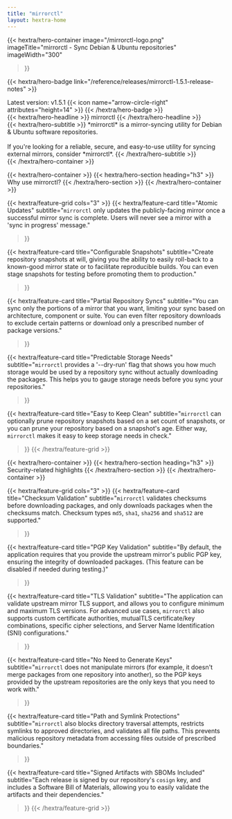 ```yaml
---
title: "mirrorctl"
layout: hextra-home
---
```


{{< hextra/hero-container
  image="/mirrorctl-logo.png"
  imageTitle="mirrorctl - Sync Debian & Ubuntu repositories"
  imageWidth="300"
>}}

{{< hextra/hero-badge link="/reference/releases/mirrorctl-1.5.1-release-notes" >}}
  <div class="hx-w-2 hx-h-2 hx-rounded-full hx-bg-primary-400"></div>
  <span>Latest version: v1.5.1</span>
  {{< icon name="arrow-circle-right" attributes="height=14" >}}
{{< /hextra/hero-badge >}}

<div class="hx-mt-6 hx-mb-6">
{{< hextra/hero-headline >}}
  mirrorctl 
{{< /hextra/hero-headline >}}
</div>

<div class="hx-mt-6 hx-mb-6">
{{< hextra/hero-subtitle >}}
  *mirrorctl* is a mirror-syncing utility for Debian & Ubuntu software repositories.<br/><br/>
  If you're looking for a reliable, secure, and easy-to-use utility for syncing external mirrors,
  consider *mirrorctl*.
{{< /hextra/hero-subtitle >}}
</div>
{{< /hextra/hero-container >}}

<div class="hx-mt-6"></div>
<div class="hx-mt-6"></div>
<div class="hx-mt-6"></div>

{{< hextra/hero-container >}}
{{< hextra/hero-section heading="h3" >}}
Why use mirrorctl?
{{< /hextra/hero-section >}}
{{< /hextra/hero-container >}}

<div class="hx-mt-6"></div>
<div class="hx-mt-6"></div>
<div class="hx-mt-6"></div>

{{< hextra/feature-grid cols="3" >}}
  {{< hextra/feature-card
    title="Atomic Updates"
    subtitle="`mirrorctl` only updates the publicly-facing mirror once a successful mirror sync is complete. Users will never see a mirror with a 'sync in progress' message."
  >}}

  {{< hextra/feature-card
    title="Configurable Snapshots"
    subtitle="Create repository snapshots at will, giving you the ability to easily roll-back to a known-good mirror state or to facilitate reproducible builds. You can even stage snapshots for testing before promoting them to production."
  >}}

  {{< hextra/feature-card
    title="Partial Repository Syncs"
    subtitle="You can sync only the portions of a mirror that you want, limiting your sync based on architecture, component or suite. You can even filter repository downloads to exclude certain patterns or download only a prescribed number of package versions."
  >}}

  {{< hextra/feature-card
    title="Predictable Storage Needs"
    subtitle="`mirrorctl` provides a '--dry-run' flag that shows you how much storage would be used by a repository sync without actually downloading the packages. This helps you to gauge storage needs before you sync your repositories."
  >}}

  {{< hextra/feature-card
    title="Easy to Keep Clean"
    subtitle="`mirrorctl` can optionally prune repository snapshots based on a set count of snapshots, or you can prune your repository based on a snapshot's age. Either way, `mirrorctl` makes it easy to keep storage needs in check."
  >}}
{{< /hextra/feature-grid >}}

<div class="hx-mt-6"></div>
<div class="hx-mt-6"></div>
<div class="hx-mt-6"></div>

{{< hextra/hero-container >}}
{{< hextra/hero-section heading="h3" >}}
Security-related highlights
{{< /hextra/hero-section >}}
{{< /hextra/hero-container >}}

{{< hextra/feature-grid cols="3" >}}
  {{< hextra/feature-card
    title="Checksum Validation"
    subtitle="`mirrorctl` validates checksums before downloading packages, and only downloads packages when the checksums match. Checksum types `md5`, `sha1`, `sha256` and `sha512` are supported."
  >}}

  {{< hextra/feature-card
    title="PGP Key Validation"
    subtitle="By default, the application requires that you provide the upstream mirror's public PGP key, ensuring the integrity of downloaded packages. (This feature can be disabled if needed during testing.)"
  >}}

  {{< hextra/feature-card
    title="TLS Validation"
    subtitle="The application can validate upstream mirror TLS support, and allows you to configure minimum and maximum TLS versions. For advanced use cases, `mirrorctl` also supports custom certificate authorities, mutualTLS certificate/key combinations, specific cipher selections, and Server Name Identification (SNI) configurations."
  >}}

  {{< hextra/feature-card
    title="No Need to Generate Keys"
    subtitle="`mirrorctl` does not manipulate mirrors (for example, it doesn't merge packages from one repository into another), so the PGP keys provided by the upstream repositories are the only keys that you need to work with."
  >}}

  {{< hextra/feature-card
    title="Path and Symlink Protections"
    subtitle="`mirrorctl` also blocks directory traversal attempts, restricts symlinks to approved directories, and validates all file paths. This prevents malicious repository metadata from accessing files outside of prescribed boundaries."
  >}}

  {{< hextra/feature-card
    title="Signed Artifacts with SBOMs Included"
    subtitle="Each release is signed by our repository's `cosign` key, and includes a Software Bill of Materials, allowing you to easily validate the artifacts and their dependencies."
  >}}
{{< /hextra/feature-grid >}}
